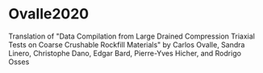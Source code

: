 # Ovalle2020

Translation of "Data Compilation from Large Drained Compression Triaxial Tests on Coarse Crushable Rockfill Materials" by  Carlos Ovalle, Sandra Linero, Christophe Dano, Edgar Bard, Pierre-Yves Hicher, and Rodrigo Osses